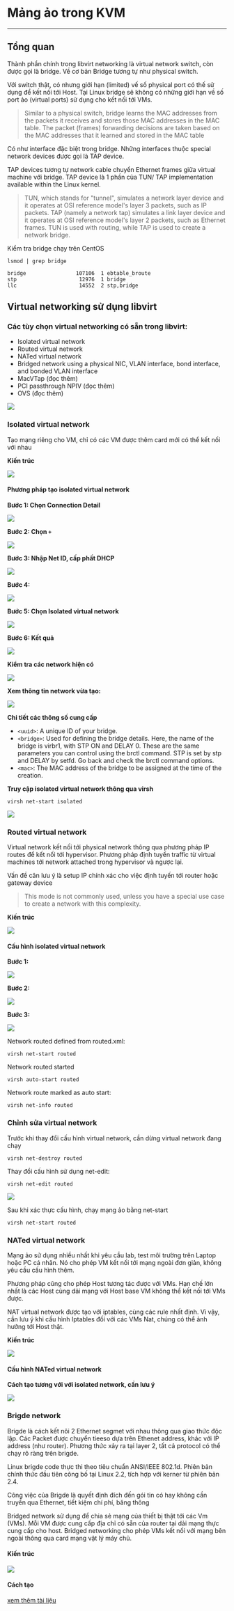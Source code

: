 # Mảng ảo trong KVM
---
## Tổng quan
Thành phần chính trong libvirt networking là virtual network switch, còn được gọi là bridge. Về cơ bản Bridge tương tự như physical switch.

Với switch thật, có nhưng giới hạn (limited) vế số physical port có thế sử dụng để kết nối tới Host. Tại Linux bridge sẽ không có những giới hạn về số port ảo (virtual ports) sử dụng cho kết nối tới VMs.

> Similar to a physical switch, bridge learns the MAC addresses from the packets it receives and stores those MAC addresses in the MAC table. The packet (frames) forwarding decisions are taken based on the MAC addresses that it learned and stored in the MAC table

Có như interface đặc biệt trong bridge. Những interfaces thuộc special network devices được gọi là TAP device.

TAP devices tương tự network cable chuyển Ethernet frames giữa virtual machine với bridge. TAP device là 1 phần của TUN/ TAP implementation available within the Linux kernel.

> TUN, which stands for "tunnel", simulates a network layer device and it operates at OSI reference model's layer 3 packets, such as IP packets. TAP (namely a network tap) simulates a link layer device and it operates at OSI reference model's layer 2 packets, such as Ethernet frames. TUN is used with routing, while TAP is used to create a network bridge.

Kiểm tra bridge chạy trên CentOS
```
lsmod | grep bridge

bridge                107106  1 ebtable_broute
stp                    12976  1 bridge
llc                    14552  2 stp,bridge
```

## Virtual networking sử dụng libvirt
### Các tùy chọn virtual networking có sẵn trong libvirt:
- Isolated virtual network
- Routed virtual network
- NATed virtual network
- Bridged network using a physical NIC, VLAN interface, bond interface,
and bonded VLAN interface
- MacVTap (đọc thêm)
- PCI passthrough NPIV (đọc thêm)
- OVS (đọc thêm)

![](../images/kvm-type-network-2.png)

### Isolated virtual network
Tạo mạng riêng cho VM, chỉ có các VM được thêm card mới có thể kết nối với nhau

__Kiến trúc__

![](../images/kvm-type-network-3.png)

#### Phương pháp tạo isolated virtual network
__Bước 1: Chọn Connection Detail__

![](../images/kvm-type-network-4.png)

__Bước 2: Chọn `+`__

![](../images/kvm-type-network-5.png)

__Bước 3: Nhập Net ID, cấp phất DHCP__

![](../images/kvm-type-network-6.png)

__Bước 4:__

![](../images/kvm-type-network-7.png)

__Bước 5: Chọn Isolated virtual network__

![](../images/kvm-type-network-8.png)

__Bước 6: Kết quả__

![](../images/kvm-type-network-9.png)

__Kiểm tra các network hiện có__

![](../images/kvm-type-network-10.png)

__Xem thông tin network vừa tạo:__

![](../images/kvm-type-network-11.png)

__Chi tiết các thông số cung cấp__
- `<uuid>`: A unique ID of your bridge.
- `<bridge>`: Used for defining the bridge details. Here, the name of the bridge is virbr1, with STP ON and DELAY 0. These are the same parameters you
can control using the brctl command. STP is set by stp and DELAY by
setfd. Go back and check the brctl command options.
- `<mac>`: The MAC address of the bridge to be assigned at the time of
the creation.

__Truy cập isolated virtual network thông qua virsh__
```
virsh net-start isolated
```

![](../images/kvm-type-network-12.png)


### Routed virtual network
Virtual network kết nối tới physical network thông qua phương pháp IP routes để kết nối tới hypervisor.
Phương pháp định tuyến traffic từ virtual machines tới network attached trong hypervisor và ngược lại.

Vấn đề cân lưu ý là setup IP chính xác cho việc định tuyến tới router hoặc gateway device

> This mode is not commonly used, unless you have a special use case to create a network with this complexity.

__Kiến trúc__

![](../images/kvm-type-network-13.png)

#### Cấu hình isolated virtual network
__Bước 1:__

![](../images/kvm-type-network-14.png)

__Bước 2:__

![](../images/kvm-type-network-15.png)

__Bước 3:__

![](../images/kvm-type-network-16.png)

Network routed defined from routed.xml:
```
virsh net-start routed
```
Network routed started
```
virsh auto-start routed
```
Network route marked as auto start:
```
virsh net-info routed
```

### Chỉnh sửa virtual network
Trước khi thay đổi cấu hình virtual network, cần dừng virtual network đang chạy
```
virsh net-destroy routed
```
Thay đổi cấu hình sử dụng net-edit:
```
virsh net-edit routed
```

![](../images/kvm-type-network-17.png)

Sau khi xác thực cấu hình, chạy mạng ảo bằng net-start
```
virsh net-start routed
```

### NATed virtual network
Mạng ảo sử dụng nhiều nhất khi yêu cầu lab, test môi trường trên Laptop hoặc PC cá nhân. Nó cho phép VM kết nối tới mạng ngoài đơn giản, không yêu cầu cấu hình thêm.

Phương pháp cũng cho phép Host tương tác được với VMs. Hạn chế lớn nhất là các Host cùng dải mạng với Host base VM không thể kết nối tới VMs được.

NAT virtual network được tạo với iptables, cùng các rule nhất định. Vì vậy, cần lưu ý khi cấu hình Iptables đối với các VMs Nat, chúng có thể ảnh hưởng tới Host thật.

__Kiến trúc__

![](../images/kvm-type-network-18.png)

#### Cấu hình NATed virtual network
__Cách tạo tương với với isolated network, cần lưu ý__

![](../images/kvm-type-network-19.png)

### Brigde network

Brigde là cách kết nôi 2 Ethernet segmet với nhau thông qua giao thức độc lập. Các Packet được chuyển tieeso dựa trên Ethenet address, khác với IP address (như router). Phương thức xảy ra tại layer 2, tất cả protocol có thể chạy rõ ràng trên brigde.

Linux brigde code thực thi theo tiêu chuẩn ANSI/IEEE 802.1d. Phiên bản chính thức đầu tiên công bố tại Linux 2.2, tích hợp với kerner từ phiên bản 2.4.

Công việc của Brigde là quyết định đích đến gói tin có hay không cần truyền qua Ethernet, tiết kiệm chí phí, băng thông

Bridged network sử dụng để chia sẻ mạng của thiết bị thật tới các Vm (VMs). Mỗi VM được cung cấp địa chỉ có sẵn của router tại dải mạng thực cung cấp cho host. Bridged networking cho phép VMs kết nối với mạng bên ngoài thông qua card mạng vật lý máy chủ.

#### Kiến trúc
![](../images/KVM-bridge-1.jpg)
#### Cách tạo
[xem thêm tài liệu](KVM-brigde.md)
